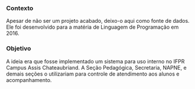 ### Contexto
Apesar de não ser um projeto acabado, deixo-o aqui como fonte de dados. Ele foi desenvolvido para a matéria de Linguagem de Programação em 2016.

### Objetivo
A ideia era que fosse implementado um sistema para uso interno no IFPR Campus Assis Chateaubriand. A Seção Pedagógica, Secretaria, NAPNE, e demais seções o utilizariam para controle de atendimento aos alunos e acompanhamento.

